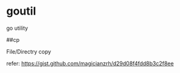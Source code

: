 # goutil
go utility

##cp

File/Directry copy

refer: https://gist.github.com/magicianzrh/d29d08f4fdd8b3c2f8ee
